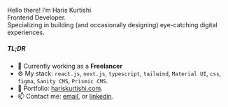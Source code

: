 Hello there! I’m Haris Kurtishi <br> Frontend Developer. <br>Specializing in building (and occasionally designing) eye-catching digital experiences. 


##### TL;DR

- 🏢 Currently working as a **Freelancer**
- ⚙️ My stack: `react.js`, `next.js`, `typescript`, `tailwind`,  `Material UI`, `css`, `figma`,  `Sanity CMS`,  `Prismic CMS`.
- 💼 Portfolio: [hariskurtishi.com](https://hariskurtishi.com/).
- 📫 Contact me: [email](mailto:hariskurtishii@gmail.com?subject=Hey%20Tashinga%2C%20I%20found%20your%20email%20on%20your%20GitHub...&body=Hey%20Tashinga%2C%0A%0A...),  or [linkedin](https://www.linkedin.com/in/haris-kurtishi-webdev/).
